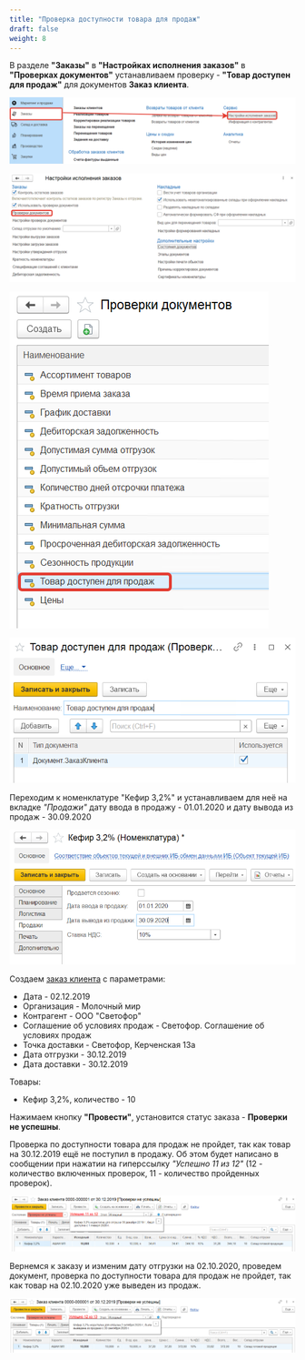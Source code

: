 ```yaml
---
title: "Проверка доступности товара для продаж"
draft: false
weight: 8
---
```


В разделе **"Заказы"** в **"Настройках исполнения заказов"** в **"Проверках документов"** устанавливаем проверку - **"Товар доступен для продаж"** для документов **Заказ клиента**.

[![1][1]][1]

[![2][2]][2]

[![3][3]][3]

[![4][4]][4]

Переходим к номенклатуре "Кефир 3,2%" и устанавливаем для неё на вкладке *"Продажи"* дату ввода в продажу - 01.01.2020 и дату вывода из продаж - 30.09.2020

[![5][5]][5]

Создаем [заказ клиента](../../CustomerOrder.md) с параметрами:

- Дата - 02.12.2019
- Организация - Молочный мир
- Контрагент - ООО "Светофор"
- Соглашение об условиях продаж - Светофор. Соглашение об условиях продаж
- Точка доставки - Светофор, Керченская 13а
- Дата отгрузки - 30.12.2019
- Дата доставки - 30.12.2019

Товары:

- Кефир 3,2%, количество - 10

Нажимаем кнопку **"Провести"**, установится статус заказа - **Проверки не успешны**.

Проверка по доступности товара для продаж не пройдет, так как товар на 30.12.2019 ещё не поступил в продажу. Об этом будет написано в сообщении при нажатии на гиперссылку *"Успешно 11 из 12"* (12 - количество включенных проверок, 11 - количество пройденных проверок).

[![6][6]][6]

Вернемся к заказу и изменим дату отгрузки на 02.10.2020, проведем документ, проверка по доступности товара для продаж не пройдет, так как товар на 02.10.2020 уже выведен из продаж.

[![7][7]][7]

[1]: 1.png
[2]: 2.png
[3]: 3.png
[4]: 4.png
[5]: 5.png
[6]: 6.png
[7]: 7.png